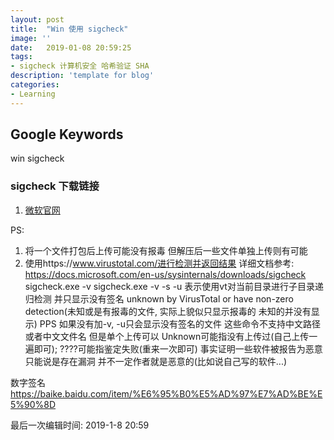 ```yaml
---
layout: post
title:  "Win 使用 sigcheck"
image: ''
date:   2019-01-08 20:59:25
tags:
- sigcheck 计算机安全 哈希验证 SHA
description: 'template for blog'
categories:
- Learning
---
```


## Google Keywords

win sigcheck

### sigcheck 下载链接

1. <a href="https://docs.microsoft.com/en-us/sysinternals/downloads/sigcheck" target="_blank">微软官网</a>

PS: 
1. 将一个文件打包后上传可能没有报毒 但解压后一些文件单独上传则有可能
2. 使用https://www.virustotal.com/进行检测并返回结果 详细文档参考: https://docs.microsoft.com/en-us/sysinternals/downloads/sigcheck
sigcheck.exe -v
sigcheck.exe -v -s -u   表示使用vt对当前目录进行子目录递归检测 并只显示没有签名 unknown by VirusTotal or have non-zero detection(未知或是有报毒的文件, 实际上貌似只显示报毒的 未知的并没有显示) PPS 如果没有加-v, -u只会显示没有签名的文件
这些命令不支持中文路径 或者中文文件名 但是单个上传可以
Unknown可能指没有上传过(自己上传一遍即可); ????可能指鉴定失败(重来一次即可)
事实证明一些软件被报告为恶意 只能说是存在漏洞 并不一定作者就是恶意的(比如说自己写的软件...)

数字签名
https://baike.baidu.com/item/%E6%95%B0%E5%AD%97%E7%AD%BE%E5%90%8D



最后一次编辑时间: 2019-1-8 20:59
